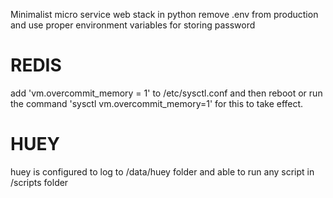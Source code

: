 Minimalist micro service web stack in python
remove .env from production and use proper environment variables for storing password

# REDIS
add  'vm.overcommit_memory = 1' to /etc/sysctl.conf 
and then reboot or run the command 'sysctl vm.overcommit_memory=1' for this to take effect.

# HUEY
huey is configured to log to /data/huey folder and able to run any script in /scripts folder 